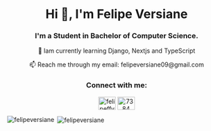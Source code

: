 <h1 align="center">Hi 👋, I'm Felipe Versiane</h1>
<h3 align="center">I'm a Student in Bachelor of Computer Science.</h3>
<p align="center">
🔭 Iam currently learning Django, Nextjs and TypeScript
</p>
<p align="center">
📫 Reach me through my email: felipeversiane09@gmail.com
</p>
<h3 align="center">Connect with me:</h3>
<p align="center">
<a href="https://instagram.com/felipeffv_" target="blank"><img align="center" src="https://raw.githubusercontent.com/rahuldkjain/github-profile-readme-generator/master/src/images/icons/Social/instagram.svg" alt="felipeffv_" height="30" width="40" /></a>
<a href="https://www.linkedin.com/in/felipe-fernandes-93809a235/" target="blank"><img align="center" src="https://raw.githubusercontent.com/rahuldkjain/github-profile-readme-generator/master/src/images/icons/Social/linked-in-alt.svg" alt="7384" height="30" width="40" /></a>
</p>

<p><img align="left" src="https://github-readme-stats.vercel.app/api?username=felipeversiane&theme=dark&hide_border=true&include_all_commits=true&count_private=true" alt="felipeversiane" /></p>

<p>&nbsp;<img align="center" src="https://github-readme-stats.vercel.app/api/top-langs/?username=felipeversiane&theme=dark&hide_border=true&include_all_commits=true&count_private=true&layout=compact" alt="felipeversiane" /></p>







